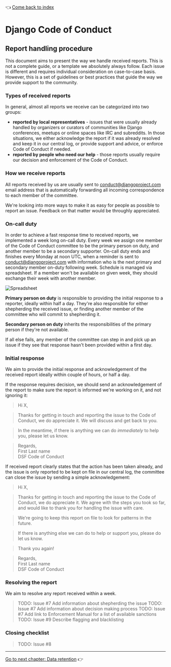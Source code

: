 :point_left: [Come back to index](README.md)

# Django Code of Conduct

## Report handling procedure

This document aims to present the way we handle received reports. This is not a complete guide, or a template we absolutely always follow. Each issue is different and requires individual consideration on case-to-case basis. However, this is a set of guidelines or best practices that guide the way we provide support to the community.

### Types of received reports

In general, almost all reports we receive can be categorized into two groups:

- **reported by local representatives** - issues that were usually already handled by organizers or curators of communities like Django conferences, meetups or online spaces like IRC and subreddits. In those situations, we either acknowledge the report if it was already resolved and keep it in our central log, or provide support and advice, or enforce Code of Conduct if needed.
- **reported by people who need our help** - those reports usually require our decision and enforcement of the Code of Conduct. 

### How we receive reports

All reports received by us are usually sent to [conduct@djangoproject.com](mailto:conduct@djangoproject.com) email address that is automatically forwarding all incoming correspondence to each member of the committee. 

We're looking into more ways to make it as easy for people as possible to report an issue. Feedback on that matter would be throughly appreciated.

### On-call duty

In order to achieve a fast response time to received reports, we implemented a week long on-call duty. Every week we assign one member of the Code of Conduct committee to be the primary person on duty, and another member to be a secondary supporter. On-call duty ends and finishes every Monday at noon UTC, when a reminder is sent to conduct@djangoproject.com with information who is the next primary and secondary member on-duty following week. Schedule is managed via spreadsheet. If a member won't be available on given week, they should exchange their week with another member.

![Spreadsheet](https://docs.google.com/a/sitarska.com/uc?authuser=0&id=0B_sMcBckSgWqX1p5cm50UmQ1VVk)

**Primary person on duty** is responsible to providing the initial response to a reporter, ideally within half a day. They're also responsible for either shepherding the received issue, or finding another member of the committee who will commit to shepherding it.

**Secondary person on duty** inherits the responsibilities of the primary person if they're not available.

If all else fails, any member of the committee can step in and pick up an issue if they see that response hasn't been provided within a first day. 

### Initial response

We aim to provide the initial response and acknowledgement of the received report ideally within couple of hours, or half a day. 

If the response requires decision, we should send an acknowledgement of the report to make sure the report is informed we're working on it, and not ignoring it: 

> Hi X,

> Thanks for getting in touch and reporting the issue to the Code of Conduct, we do appreciate it. We will discuss and get back to you. 

> In the meantime, if there is anything we can do *immediately* to help you, please let us know. 

> Regards,  
> First Last name  
> DSF Code of Conduct

If received report clearly states that the action has been taken already, and the issue is only reported to be kept on file in our central log, the committee can close the issue by sending a simple acknowledgement:

> Hi X,

> Thanks for getting in touch and reporting the issue to the Code of Conduct, we do appreciate it. We agree with the steps you took so far, and would like to thank you for handling the issue with care. 

> We're going to keep this report on file to look for patterns in the future. 

> If there is anything else we can do to help or support you, please do let us know.

> Thank you again!

> Regards,  
> First Last name  
> DSF Code of Conduct

### Resolving the report

We aim to resolve any report received within a week.

> TODO: Issue #7 Add information about shepherding the issue
> TODO: Issue #7 Add information about decision making process
> TODO: Issue #7 Add link to Enforcement Manual for a list of available sanctions
> TODO: Issue #9 Describe flagging and blacklisting

### Closing checklist

> TODO: Issue #8

----

[Go to next chapter: Data retention](data-retention.md) :point_right:
